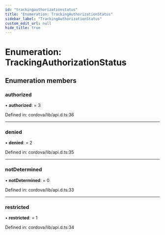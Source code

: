 ```yaml
---
id: "trackingauthorizationstatus"
title: "Enumeration: TrackingAuthorizationStatus"
sidebar_label: "TrackingAuthorizationStatus"
custom_edit_url: null
hide_title: true
---
```


# Enumeration: TrackingAuthorizationStatus

## Enumeration members

### authorized

• **authorized**: = 3

Defined in: cordova/lib/api.d.ts:36

___

### denied

• **denied**: = 2

Defined in: cordova/lib/api.d.ts:35

___

### notDetermined

• **notDetermined**: = 0

Defined in: cordova/lib/api.d.ts:33

___

### restricted

• **restricted**: = 1

Defined in: cordova/lib/api.d.ts:34
